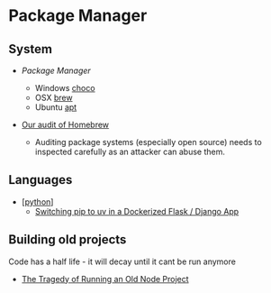Package Manager
===============

System
------
* _Package Manager_
    * Windows [choco](https://chocolatey.org/)
    * OSX [brew](https://brew.sh/)
    * Ubuntu [apt](https://help.ubuntu.com/lts/serverguide/apt.html.en)

* [Our audit of Homebrew](https://blog.trailofbits.com/2024/07/30/our-audit-of-homebrew/)
    * Auditing package systems (especially open source) needs to inspected carefully as an attacker can abuse them.


Languages
---------

* [[python]]
    * [Switching pip to uv in a Dockerized Flask / Django App](https://nickjanetakis.com/blog/switching-pip-to-uv-in-a-dockerized-flask-or-django-app)


Building old projects
---------------------
Code has a half life - it will decay until it cant be run anymore
* [The Tragedy of Running an Old Node Project](https://abdisalan.com/posts/tragedy-running-old-node-project)


[//begin]: # "Autogenerated link references for markdown compatibility"
[python]: python.md "python3"
[//end]: # "Autogenerated link references"